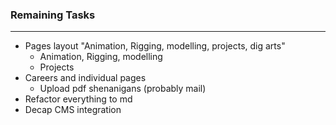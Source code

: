 ### Remaining Tasks

---

- Pages layout "Animation, Rigging, modelling, projects, dig arts"
  - Animation, Rigging, modelling
  - Projects
- Careers and individual pages
  - Upload pdf shenanigans (probably mail)
- Refactor everything to md
- Decap CMS integration
